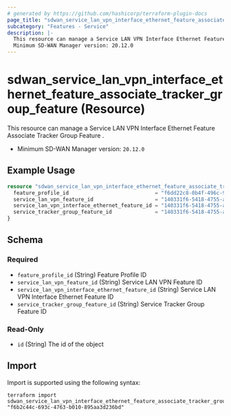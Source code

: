 ```yaml
---
# generated by https://github.com/hashicorp/terraform-plugin-docs
page_title: "sdwan_service_lan_vpn_interface_ethernet_feature_associate_tracker_group_feature Resource - terraform-provider-sdwan"
subcategory: "Features - Service"
description: |-
  This resource can manage a Service LAN VPN Interface Ethernet Feature Associate Tracker Group Feature .
  Minimum SD-WAN Manager version: 20.12.0
---
```


# sdwan_service_lan_vpn_interface_ethernet_feature_associate_tracker_group_feature (Resource)

This resource can manage a Service LAN VPN Interface Ethernet Feature Associate Tracker Group Feature .
  - Minimum SD-WAN Manager version: `20.12.0`

## Example Usage

```terraform
resource "sdwan_service_lan_vpn_interface_ethernet_feature_associate_tracker_group_feature" "example" {
  feature_profile_id                            = "f6dd22c8-0b4f-496c-9a0b-6813d1f8b8ac"
  service_lan_vpn_feature_id                    = "140331f6-5418-4755-a059-13c77eb96037"
  service_lan_vpn_interface_ethernet_feature_id = "140331f6-5418-4755-a059-13c77eb96037"
  service_tracker_group_feature_id              = "140331f6-5418-4755-a059-13c77eb96037"
}
```

<!-- schema generated by tfplugindocs -->
## Schema

### Required

- `feature_profile_id` (String) Feature Profile ID
- `service_lan_vpn_feature_id` (String) Service LAN VPN Feature ID
- `service_lan_vpn_interface_ethernet_feature_id` (String) Service LAN VPN Interface Ethernet Feature ID
- `service_tracker_group_feature_id` (String) Service Tracker Group Feature ID

### Read-Only

- `id` (String) The id of the object

## Import

Import is supported using the following syntax:

```shell
terraform import sdwan_service_lan_vpn_interface_ethernet_feature_associate_tracker_group_feature.example "f6b2c44c-693c-4763-b010-895aa3d236bd"
```
